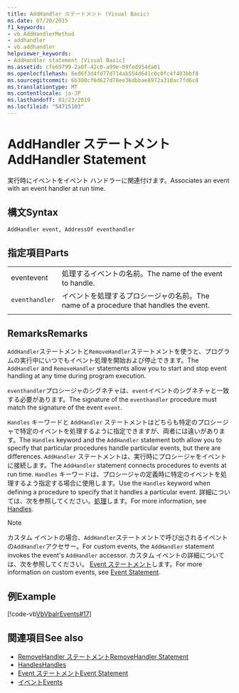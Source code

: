 ```yaml
---
title: AddHandler ステートメント (Visual Basic)
ms.date: 07/20/2015
f1_keywords:
- vb.AddHandlerMethod
- addhandler
- vb.addhandler
helpviewer_keywords:
- AddHandler statement [Visual Basic]
ms.assetid: cfe69799-2a0f-42c0-a99e-09fed954da01
ms.openlocfilehash: 6ed6f3d4fd77d714ab554d641c0c0fc4f403bbf8
ms.sourcegitcommit: 6b308cf6d627d78ee36dbbae8972a310ac7fd6c8
ms.translationtype: MT
ms.contentlocale: ja-JP
ms.lasthandoff: 01/23/2019
ms.locfileid: "54715103"
---
```

# <a name="addhandler-statement"></a><span data-ttu-id="9b31a-102">AddHandler ステートメント</span><span class="sxs-lookup"><span data-stu-id="9b31a-102">AddHandler Statement</span></span>
<span data-ttu-id="9b31a-103">実行時にイベントをイベント ハンドラーに関連付けます。</span><span class="sxs-lookup"><span data-stu-id="9b31a-103">Associates an event with an event handler at run time.</span></span>  
  
## <a name="syntax"></a><span data-ttu-id="9b31a-104">構文</span><span class="sxs-lookup"><span data-stu-id="9b31a-104">Syntax</span></span>  
  
```  
AddHandler event, AddressOf eventhandler  
```  
  
## <a name="parts"></a><span data-ttu-id="9b31a-105">指定項目</span><span class="sxs-lookup"><span data-stu-id="9b31a-105">Parts</span></span>  
|||
|---|---|
|<span data-ttu-id="9b31a-106">event</span><span class="sxs-lookup"><span data-stu-id="9b31a-106">event</span></span>|<span data-ttu-id="9b31a-107">処理するイベントの名前。</span><span class="sxs-lookup"><span data-stu-id="9b31a-107">The name of the event to handle.</span></span>|  
|`eventhandler`|<span data-ttu-id="9b31a-108">イベントを処理するプロシージャの名前。</span><span class="sxs-lookup"><span data-stu-id="9b31a-108">The name of a procedure that handles the event.</span></span>|
|||
  
## <a name="remarks"></a><span data-ttu-id="9b31a-109">Remarks</span><span class="sxs-lookup"><span data-stu-id="9b31a-109">Remarks</span></span>  
 <span data-ttu-id="9b31a-110">`AddHandler`ステートメントと`RemoveHandler`ステートメントを使うと、プログラムの実行中にいつでもイベント処理を開始および停止できます。</span><span class="sxs-lookup"><span data-stu-id="9b31a-110">The `AddHandler` and `RemoveHandler` statements allow you to start and stop event handling at any time during program execution.</span></span>  
  
 <span data-ttu-id="9b31a-111">`eventhandler`プロシージャのシグネチャは、`event`イベントのシグネチャと一致する必要があります。</span><span class="sxs-lookup"><span data-stu-id="9b31a-111">The signature of the `eventhandler` procedure must match the signature of the event `event`.</span></span>  
  
 <span data-ttu-id="9b31a-112">`Handles` キーワードと `AddHandler` ステートメントはどちらも特定のプロシージャで特定のイベントを処理するように指定できますが、両者には違いがあります。</span><span class="sxs-lookup"><span data-stu-id="9b31a-112">The `Handles` keyword and the `AddHandler` statement both allow you to specify that particular procedures handle particular events, but there are differences.</span></span> <span data-ttu-id="9b31a-113">`AddHandler` ステートメントは、実行時にプロシージャをイベントに接続します。</span><span class="sxs-lookup"><span data-stu-id="9b31a-113">The `AddHandler` statement connects procedures to events at run time.</span></span> <span data-ttu-id="9b31a-114">`Handles` キーワードは、プロシージャの定義時に特定のイベントを処理するよう指定する場合に使用します。</span><span class="sxs-lookup"><span data-stu-id="9b31a-114">Use the `Handles` keyword when defining a procedure to specify that it handles a particular event.</span></span> <span data-ttu-id="9b31a-115">詳細については、次を参照してください。[処理](../../../visual-basic/language-reference/statements/handles-clause.md)します。</span><span class="sxs-lookup"><span data-stu-id="9b31a-115">For more information, see [Handles](../../../visual-basic/language-reference/statements/handles-clause.md).</span></span>  
  
> [!NOTE]
>  <span data-ttu-id="9b31a-116">カスタム イベントの場合、`AddHandler`ステートメントで呼び出されるイベントの`AddHandler`アクセサー。</span><span class="sxs-lookup"><span data-stu-id="9b31a-116">For custom events, the `AddHandler` statement invokes the event's `AddHandler` accessor.</span></span> <span data-ttu-id="9b31a-117">カスタム イベントの詳細については、次を参照してください。 [Event ステートメント](../../../visual-basic/language-reference/statements/event-statement.md)します。</span><span class="sxs-lookup"><span data-stu-id="9b31a-117">For more information on custom events, see [Event Statement](../../../visual-basic/language-reference/statements/event-statement.md).</span></span>  
  
## <a name="example"></a><span data-ttu-id="9b31a-118">例</span><span class="sxs-lookup"><span data-stu-id="9b31a-118">Example</span></span>  
 [!code-vb[VbVbalrEvents#17](../../../visual-basic/language-reference/statements/codesnippet/VisualBasic/addhandler-statement_1.vb)]  
  
## <a name="see-also"></a><span data-ttu-id="9b31a-119">関連項目</span><span class="sxs-lookup"><span data-stu-id="9b31a-119">See also</span></span>
- [<span data-ttu-id="9b31a-120">RemoveHandler ステートメント</span><span class="sxs-lookup"><span data-stu-id="9b31a-120">RemoveHandler Statement</span></span>](../../../visual-basic/language-reference/statements/removehandler-statement.md)
- [<span data-ttu-id="9b31a-121">Handles</span><span class="sxs-lookup"><span data-stu-id="9b31a-121">Handles</span></span>](../../../visual-basic/language-reference/statements/handles-clause.md)
- [<span data-ttu-id="9b31a-122">Event ステートメント</span><span class="sxs-lookup"><span data-stu-id="9b31a-122">Event Statement</span></span>](../../../visual-basic/language-reference/statements/event-statement.md)
- [<span data-ttu-id="9b31a-123">イベント</span><span class="sxs-lookup"><span data-stu-id="9b31a-123">Events</span></span>](../../../visual-basic/programming-guide/language-features/events/index.md)
